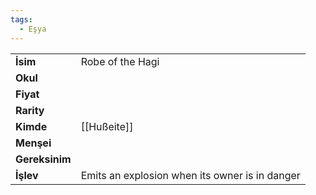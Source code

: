 ```yaml
---
tags:
  - Eşya
---  
```

  
  
  
|  |  |  
|---|---|  
| **İsim** | Robe of the Hagi|  
| **Okul** | |  
| **Fiyat** | |  
| **Rarity** | |  
| **Kimde** | [[Hußeite]]|  
| **Menşei** | |  
| **Gereksinim** | |  
| **İşlev** | Emits an explosion when its owner is in danger|  
  
  
